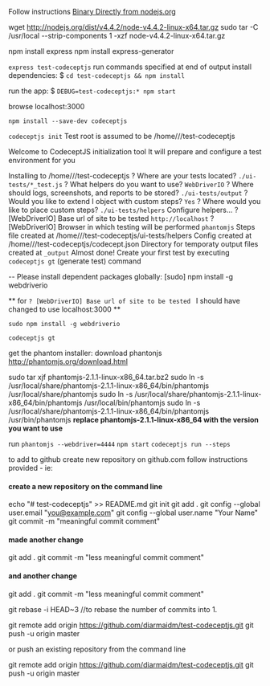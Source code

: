 Follow instructions [Binary Directly from nodejs.org](http://stackabuse.com/how-to-install-node-js-on-ubuntu/)

wget http://nodejs.org/dist/v4.4.2/node-v4.4.2-linux-x64.tar.gz
sudo tar -C /usr/local --strip-components 1 -xzf node-v4.4.2-linux-x64.tar.gz

npm install express
npm install express-generator

```express test-codeceptjs```
run commands specified at end of output
install dependencies:
  $ ```cd test-codeceptjs && npm install```

run the app:
  $ ```DEBUG=test-codeceptjs:* npm start```

browse localhost:3000

```npm install --save-dev codeceptjs```


```codeceptjs init```
Test root is assumed to be /home/<user>/<workdir>/test-codeceptjs

  Welcome to CodeceptJS initialization tool
  It will prepare and configure a test environment for you

Installing to /home/<user>/<workdir>/test-codeceptjs
? Where are your tests located? ```./ui-tests/*_test.js```
? What helpers do you want to use? ```WebDriverIO```
? Where should logs, screenshots, and reports to be stored? ```./ui-tests/output```
? Would you like to extend I object with custom steps? ```Yes```
? Where would you like to place custom steps? ```./ui-tests/helpers```
Configure helpers...
? [WebDriverIO] Base url of site to be tested ```http://localhost```
? [WebDriverIO] Browser in which testing will be performed ```phantomjs```
Steps file created at /home/<user>/<workdir>/test-codeceptjs/ui-tests/helpers
Config created at /home/<user>/<workdir>/test-codeceptjs/codecept.json
Directory for temporaty output files created at `_output`
Almost done! Create your first test by executing `codeceptjs gt` (generate test) command

--
Please install dependent packages globally: [sudo] npm install -g webdriverio

** for `? [WebDriverIO] Base url of site to be tested ` I should have changed to use localhost:3000 **

```sudo npm install -g webdriverio```

```codeceptjs gt```

get the phantom installer:
download phantonjs http://phantomjs.org/download.html

sudo tar xjf phantomjs-2.1.1-linux-x86_64.tar.bz2
sudo ln -s /usr/local/share/phantomjs-2.1.1-linux-x86_64/bin/phantomjs /usr/local/share/phantomjs
sudo ln -s /usr/local/share/phantomjs-2.1.1-linux-x86_64/bin/phantomjs /usr/local/bin/phantomjs
sudo ln -s /usr/local/share/phantomjs-2.1.1-linux-x86_64/bin/phantomjs /usr/bin/phantomjs
**replace phantomjs-2.1.1-linux-x86_64 with the version you want to use**

run 
```phantomjs --webdriver=4444```
```npm start```
```codeceptjs run --steps```


to add to github
create new repository on github.com
follow instructions provided - ie:
#### create a new repository on the command line

echo "# test-codeceptjs" >> README.md
git init
git add .
git config --global user.email "you@example.com"
git config --global user.name "Your Name"
git commit -m "meaningful commit comment"

#### made another change
git add .
git commit -m "less meaningful commit comment"

#### and another change
git add .
git commit -m "less meaningful commit comment"

git rebase -i HEAD~3 //to rebase the number of commits into 1.

git remote add origin https://github.com/diarmaidm/test-codeceptjs.git
git push -u origin master

or push an existing repository from the command line

git remote add origin https://github.com/diarmaidm/test-codeceptjs.git
git push -u origin master